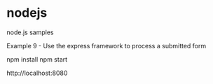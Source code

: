 # nodejs
node.js samples

Example 9 - Use the express framework to process a submitted form

npm install
npm start

http://localhost:8080